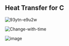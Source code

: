 ## Heat Transfer for C

![93ytn-e9u2w](https://user-images.githubusercontent.com/54445507/127861990-c82896ae-d5f4-444c-a5ee-784557e6b91d.gif)

![Change-with-time](https://user-images.githubusercontent.com/54445507/127861921-37421b84-5720-4ccb-b321-9fa9bd56387e.gif)

![image](https://user-images.githubusercontent.com/54445507/126039117-401ed58b-b819-4bcc-ac3d-09d553f54d0e.png)

